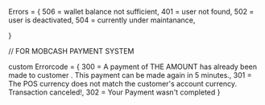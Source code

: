 Errors = {
506 = wallet balance not sufficient,
401 = user not found,
502 = user is deactivated,
504 = currently under maintanance,

} 


// FOR MOBCASH PAYMENT SYSTEM

custom Errorcode = {
300 = A payment of THE AMOUNT has already been made to customer . This payment can be made again in 5 minutes.,
301 = The POS currency does not match the customer's account currency. Transaction canceled!,
302 = Your Payment wasn't completed
}